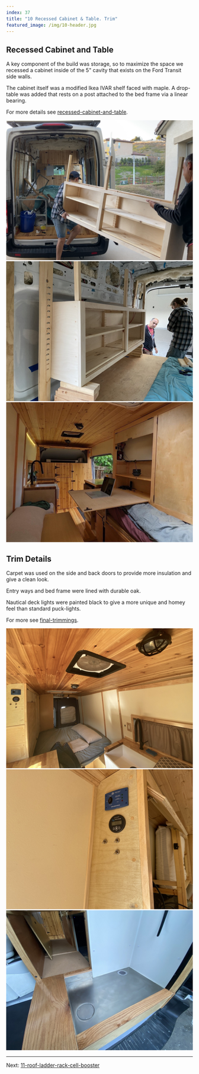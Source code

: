 ```yaml
---
index: 37
title: "10 Recessed Cabinet & Table. Trim"
featured_image: /img/10-header.jpg
---
```


## Recessed Cabinet and Table

A key component of the build was storage, so to maximize the space we recessed a cabinet inside of the 5" cavity that exists on the Ford Transit side walls. 

The cabinet itself was a modified Ikea IVAR shelf faced with maple. A drop-table was added that rests on a post attached to the bed frame via a linear bearing. 

For more details see [recessed-cabinet-and-table](recessed-cabinet-and-table.md).

<div class='gallery' data-columns='3'>
	<img src="/img/recessed-header-cropped.png">
	<img src="/img/IMG_2057.jpg">
	<img src="/img/10-header-cropped.jpg">
</div>

## Trim Details

Carpet was used on the side and back doors to provide more insulation and give a clean look. 

Entry ways and bed frame were lined with durable oak.

Nautical deck lights were painted black to give a more unique and homey feel than standard puck-lights.

For more see [final-trimmings](final-trimmings.md).

<div class='gallery' data-columns='3'>
	<img src="/img/trim-header.jpg">
	<img src="/img/bmv-header.jpg">
	<img src="/img/shower-pan-trim.jpg">
</div>

---

Next: [11-roof-ladder-rack-cell-booster](11-roof-ladder-rack-cell-booster.md)